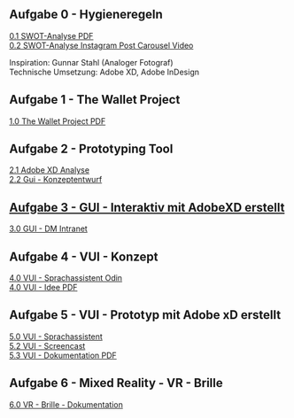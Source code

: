 ## Aufgabe 0 - Hygieneregeln
<a href="https://patrickneudert.github.io/IFD-WiSe20-21/Task0/Instagram-Screens.pdf"> 0.1 SWOT-Analyse PDF</a> <br>
<a href="https://patrickneudert.github.io/IFD-WiSe20-21/Task0/Instagram-Prototyp.mp4"> 0.2 SWOT-Analyse Instagram Post Carousel Video</a>
<p> Inspiration: Gunnar Stahl (Analoger Fotograf) <br> Technische Umsetzung: Adobe XD, Adobe InDesign </p>

## Aufgabe 1 - The Wallet Project
<a href="https://patrickneudert.github.io/IFD-WiSe20-21/Task0/Wallet.pdf"> 1.0 The Wallet Project PDF</a>

## Aufgabe 2 - Prototyping Tool 
<a href="https://piazeller.github.io/IFDWiSe20-21/A02/A02.html"> 2.1 Adobe XD Analyse <br>
<a href="https://patrickneudert.github.io/IFD-WiSe20-21/Task0/kurs.pdf"> 2.2 Gui - Konzeptentwurf 
  
## Aufgabe 3 - GUI - Interaktiv mit AdobeXD erstellt
<a href="https://xd.adobe.com/view/b012cc91-b4f6-4071-8e99-14de77140228-e541/?fullscreen&hints=off"> 3.0 GUI - DM Intranet </a>
  
## Aufgabe 4 - VUI - Konzept
<a href="https://patrickneudert.github.io/IFD-WiSe20-21/Task0/NewFlow.pdf"> 4.0 VUI - Sprachassistent Odin </a> <br>
<a href="https://patrickneudert.github.io/IFD-WiSe20-21/Task0/task4.pdf"> 4.0 VUI - Idee PDF </a> 

## Aufgabe 5 - VUI - Prototyp mit Adobe xD erstellt
<a href="https://xd.adobe.com/view/de4e70ea-99c4-430d-999d-a0e6cce14286-8b1d/"> 5.0 VUI - Sprachassistent <a/> <br>
<a href="https://youtu.be/skdDKuffGCA"> 5.2 VUI - Screencast </a> <br>
<a href="https://patrickneudert.github.io/IFD-WiSe20-21/Task0/VUI_Prototyp_Doku.pdf"> 5.3 VUI - Dokumentation PDF</a>
 
 ## Aufgabe 6 - Mixed Reality - VR - Brille
 <a href="https://patrickneudert.github.io/IFD-WiSe20-21/Task0/Vr.md"> 6.0 VR - Brille - Dokumentation </a> <br>


